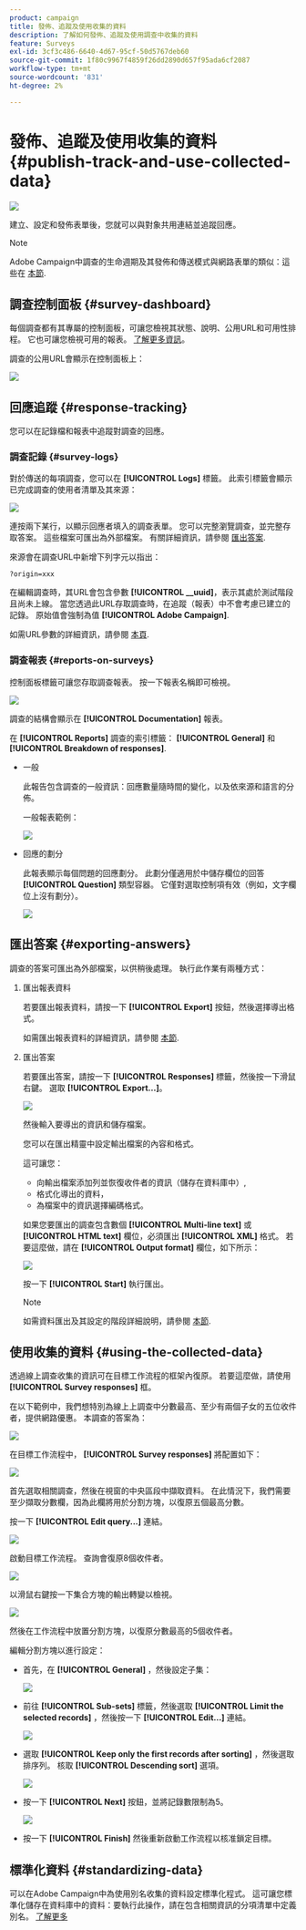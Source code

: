 ```yaml
---
product: campaign
title: 發佈、追蹤及使用收集的資料
description: 了解如何發佈、追蹤及使用調查中收集的資料
feature: Surveys
exl-id: 3cf3c486-6640-4d67-95cf-50d5767deb60
source-git-commit: 1f80c9967f4859f26dd2890d657f95ada6cf2087
workflow-type: tm+mt
source-wordcount: '831'
ht-degree: 2%

---
```


# 發佈、追蹤及使用收集的資料{#publish-track-and-use-collected-data}

![](../../assets/common.svg)

建立、設定和發佈表單後，您就可以與對象共用連結並追蹤回應。

>[!NOTE]
>
>Adobe Campaign中調查的生命週期及其發佈和傳送模式與網路表單的類似：這些在 [本節](../../web/using/about-web-forms.md).

## 調查控制面板 {#survey-dashboard}

每個調查都有其專屬的控制面板，可讓您檢視其狀態、說明、公用URL和可用性排程。 它也可讓您檢視可用的報表。 [了解更多資訊](#reports-on-surveys)。

調查的公用URL會顯示在控制面板上：

![](assets/survey_public_url.png)

## 回應追蹤 {#response-tracking}

您可以在記錄檔和報表中追蹤對調查的回應。

### 調查記錄 {#survey-logs}

對於傳送的每項調查，您可以在 **[!UICONTROL Logs]** 標籤。 此索引標籤會顯示已完成調查的使用者清單及其來源：

![](assets/s_ncs_admin_survey_logs.png)

連按兩下某行，以顯示回應者填入的調查表單。 您可以完整瀏覽調查，並完整存取答案。 這些檔案可匯出為外部檔案。 有關詳細資訊，請參閱 [匯出答案](#exporting-answers).

來源會在調查URL中新增下列字元以指出：

```
?origin=xxx
```

在編輯調查時，其URL會包含參數 **[!UICONTROL __uuid]**，表示其處於測試階段且尚未上線。 當您透過此URL存取調查時，在追蹤（報表）中不會考慮已建立的記錄。 原始值會強制為值 **[!UICONTROL Adobe Campaign]**.

如需URL參數的詳細資訊，請參閱 [本頁](../../web/using/defining-web-forms-properties.md#form-url-parameters).

### 調查報表 {#reports-on-surveys}

控制面板標籤可讓您存取調查報表。 按一下報表名稱即可檢視。

![](assets/s_ncs_admin_survey_report_doc.png)

調查的結構會顯示在 **[!UICONTROL Documentation]** 報表。

在 **[!UICONTROL Reports]** 調查的索引標籤： **[!UICONTROL General]** 和 **[!UICONTROL Breakdown of responses]**.

* 一般

   此報告包含調查的一般資訊：回應數量隨時間的變化，以及依來源和語言的分佈。

   一般報表範例：

   ![](assets/s_ncs_admin_survey_report_0.png)

* 回應的劃分

   此報表顯示每個問題的回應劃分。 此劃分僅適用於中儲存欄位的回答 **[!UICONTROL Question]** 類型容器。 它僅對選取控制項有效（例如，文字欄位上沒有劃分）。

   ![](assets/s_ncs_admin_survey_report_2.png)

## 匯出答案 {#exporting-answers}

調查的答案可匯出為外部檔案，以供稍後處理。 執行此作業有兩種方式：

1. 匯出報表資料

   若要匯出報表資料，請按一下 **[!UICONTROL Export]** 按鈕，然後選擇導出格式。

   如需匯出報表資料的詳細資訊，請參閱 [本節](../../reporting/using/about-reports-creation-in-campaign.md).

1. 匯出答案

   若要匯出答案，請按一下 **[!UICONTROL Responses]** 標籤，然後按一下滑鼠右鍵。 選取 **[!UICONTROL Export...]**。

   ![](assets/s_ncs_admin_survey_logs_export_menu.png)

   然後輸入要導出的資訊和儲存檔案。

   您可以在匯出精靈中設定輸出檔案的內容和格式。

   這可讓您：

   * 向輸出檔案添加列並恢復收件者的資訊（儲存在資料庫中）,
   * 格式化導出的資料，
   * 為檔案中的資訊選擇編碼格式。

   如果您要匯出的調查包含數個 **[!UICONTROL Multi-line text]** 或 **[!UICONTROL HTML text]** 欄位，必須匯出 **[!UICONTROL XML]** 格式。 若要這麼做，請在 **[!UICONTROL Output format]** 欄位，如下所示：

   ![](assets/s_ncs_admin_survey_logs_export_xml.png)

   按一下 **[!UICONTROL Start]** 執行匯出。

   >[!NOTE]
   >
   >如需資料匯出及其設定的階段詳細說明，請參閱 [本節](../../platform/using/about-generic-imports-exports.md).

## 使用收集的資料 {#using-the-collected-data}

透過線上調查收集的資訊可在目標工作流程的框架內復原。 若要這麼做，請使用 **[!UICONTROL Survey responses]** 框。

在以下範例中，我們想特別為線上上調查中分數最高、至少有兩個子女的五位收件者，提供網路優惠。 本調查的答案為：

![](assets/s_ncs_admin_survey_responses_wf_box_4.png)

在目標工作流程中， **[!UICONTROL Survey responses]** 將配置如下：

![](assets/s_ncs_admin_survey_responses_wf_box_1.png)

首先選取相關調查，然後在視窗的中央區段中擷取資料。 在此情況下，我們需要至少擷取分數欄，因為此欄將用於分割方塊，以復原五個最高分數。

按一下 **[!UICONTROL Edit query...]** 連結。

![](assets/s_ncs_admin_survey_responses_wf_box_2.png)

啟動目標工作流程。 查詢會復原8個收件者。

![](assets/s_ncs_admin_survey_responses_wf_box_5.png)

以滑鼠右鍵按一下集合方塊的輸出轉變以檢視。

![](assets/s_ncs_admin_survey_responses_wf_box_6.png)

然後在工作流程中放置分割方塊，以復原分數最高的5個收件者。

編輯分割方塊以進行設定：

* 首先，在 **[!UICONTROL General]** ，然後設定子集：

   ![](assets/s_ncs_admin_survey_responses_wf_box_6b.png)

* 前往 **[!UICONTROL Sub-sets]** 標籤，然後選取 **[!UICONTROL Limit the selected records]** ，然後按一下 **[!UICONTROL Edit...]** 連結。

   ![](assets/s_ncs_admin_survey_responses_wf_box_7.png)

* 選取 **[!UICONTROL Keep only the first records after sorting]** ，然後選取排序列。 核取 **[!UICONTROL Descending sort]** 選項。

   ![](assets/s_ncs_admin_survey_responses_wf_box_8.png)

* 按一下 **[!UICONTROL Next]** 按鈕，並將記錄數限制為5。

   ![](assets/s_ncs_admin_survey_responses_wf_box_9.png)

* 按一下 **[!UICONTROL Finish]** 然後重新啟動工作流程以核准鎖定目標。

## 標準化資料 {#standardizing-data}

可以在Adobe Campaign中為使用別名收集的資料設定標準化程式。 這可讓您標準化儲存在資料庫中的資料：要執行此操作，請在包含相關資訊的分項清單中定義別名。 [了解更多](../../platform/using/managing-enumerations.md#about-enumerations)
